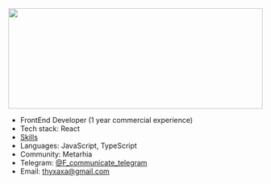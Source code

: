 <img src="gif.gif" width="100%" height="200px" />

- FrontEnd Developer (1 year commercial experience)</code><br/>
- Tech stack: React</code><br/>
- [Skills](SKILLS.md)<br/>
- Languages: JavaScript, TypeScript<br/>
- Community: Metarhia</code><br/>
- Telegram: [@F_communicate_telegram](https://t.me/F_communicate_telegram)
- Email: [thyxaxa@gmail.com](mailto:thyxaxas@gmail.com)<br/>
